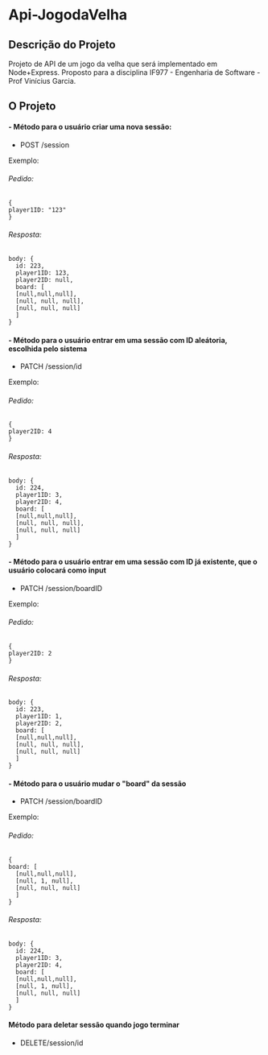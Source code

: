 # Api-JogodaVelha
## Descrição do Projeto
Projeto de API de um jogo da velha que será implementado em Node+Express. Proposto para a disciplina IF977 - Engenharia de Software - Prof Vinícius Garcia.

## O Projeto


#### - Método para o usuário criar uma nova sessão: 
- POST /session

Exemplo:

###### Pedido:
```
{ 
player1ID: "123"
}
```
###### Resposta:
```
body: {
  id: 223,
  player1ID: 123,
  player2ID: null,
  board: [
  [null,null,null],
  [null, null, null],
  [null, null, null]
  ]
}
```


#### - Método para o usuário entrar em uma sessão com ID aleátoria, escolhida pelo sistema
- PATCH /session/id

Exemplo:

###### Pedido:
```
{ 
player2ID: 4
}
```
###### Resposta: 
```
body: {
  id: 224,
  player1ID: 3,
  player2ID: 4,
  board: [
  [null,null,null],
  [null, null, null],
  [null, null, null]
  ]
}
```


#### - Método para o usuário entrar em uma sessão com ID já existente, que o usuário colocará como input
- PATCH /session/boardID

Exemplo:

###### Pedido:
```
{ 
player2ID: 2
}
```
###### Resposta: 
```
body: {
  id: 223,
  player1ID: 1,
  player2ID: 2,
  board: [
  [null,null,null],
  [null, null, null],
  [null, null, null]
  ]
}
```


#### -  Método para o usuário mudar o "board" da sessão
- PATCH /session/boardID

Exemplo:

###### Pedido:
```
{ 
board: [
  [null,null,null],
  [null, 1, null],
  [null, null, null]
  ]
}
```
###### Resposta: 
```
body: {
  id: 224,
  player1ID: 3,
  player2ID: 4,
  board: [
  [null,null,null],
  [null, 1, null],
  [null, null, null]
  ]
}
```


#### Método para deletar sessão quando jogo terminar
- DELETE/session/id



